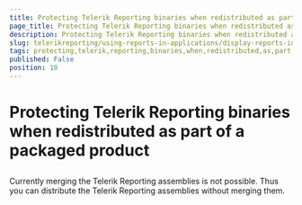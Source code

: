 ```yaml
---
title: Protecting Telerik Reporting binaries when redistributed as part of a packaged product
page_title: Protecting Telerik Reporting binaries when redistributed as part of a packaged product | for Telerik Reporting Documentation
description: Protecting Telerik Reporting binaries when redistributed as part of a packaged product
slug: telerikreporting/using-reports-in-applications/display-reports-in-applications/protecting-telerik-reporting-binaries-when-redistributed-as-part-of-a-packaged-product
tags: protecting,telerik,reporting,binaries,when,redistributed,as,part,of,a,packaged,product
published: False
position: 10
---
```


# Protecting Telerik Reporting binaries when redistributed as part of a packaged product



## 

Currently merging the Telerik Reporting assemblies is not possible.             Thus you can distribute the Telerik Reporting assemblies without merging them.           
